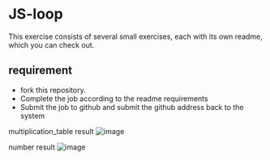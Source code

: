 # JS-loop

This exercise consists of several small exercises, each with its own readme, which you can check out.

## requirement
- fork this repository. 
- Complete the job according to the readme requirements
- Submit the job to github and submit the github address back to the system

multiplication_table result
![image](./img/multi_reuslt.jpeg)

number result
![image](./img/number_reuslt.jpeg)
